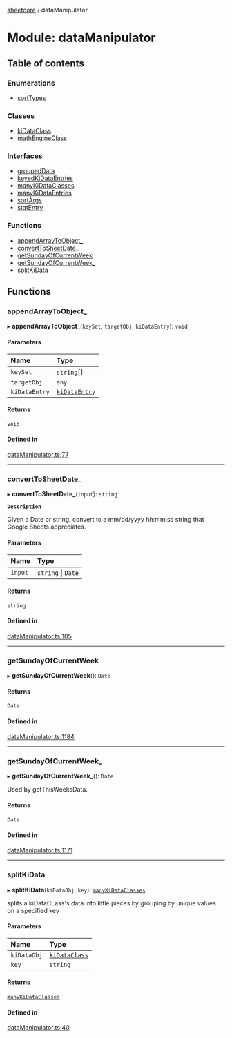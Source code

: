 [sheetcore](../docs.md) / dataManipulator

# Module: dataManipulator

## Table of contents

### Enumerations

- [sortTypes](../enums/dataManipulator.sortTypes.md)

### Classes

- [kiDataClass](../classes/dataManipulator.kiDataClass.md)
- [mathEngineClass](../classes/dataManipulator.mathEngineClass.md)

### Interfaces

- [groupedData](../interfaces/dataManipulator.groupedData.md)
- [keyedKiDataEntries](../interfaces/dataManipulator.keyedKiDataEntries.md)
- [manyKiDataClasses](../interfaces/dataManipulator.manyKiDataClasses.md)
- [manyKiDataEntries](../interfaces/dataManipulator.manyKiDataEntries.md)
- [sortArgs](../interfaces/dataManipulator.sortArgs.md)
- [statEntry](../interfaces/dataManipulator.statEntry.md)

### Functions

- [appendArrayToObject\_](dataManipulator.md#appendarraytoobject_)
- [convertToSheetDate\_](dataManipulator.md#converttosheetdate_)
- [getSundayOfCurrentWeek](dataManipulator.md#getsundayofcurrentweek)
- [getSundayOfCurrentWeek\_](dataManipulator.md#getsundayofcurrentweek_)
- [splitKiData](dataManipulator.md#splitkidata)

## Functions

### appendArrayToObject\_

▸ **appendArrayToObject_**(`keySet`, `targetObj`, `kiDataEntry`): `void`

#### Parameters

| Name | Type |
| :------ | :------ |
| `keySet` | `string`[] |
| `targetObj` | `any` |
| `kiDataEntry` | [`kiDataEntry`](../interfaces/typescript_interfaces.kiDataEntry.md) |

#### Returns

`void`

#### Defined in

[dataManipulator.ts:77](https://github.com/texas-mcallen-mission/sheetCore/blob/3951f92/dataManipulator.ts#L77)

___

### convertToSheetDate\_

▸ **convertToSheetDate_**(`input`): `string`

**`Description`**

Given a Date or string, convert to a mm/dd/yyyy hh:mm:ss string that Google Sheets appreciates.

#### Parameters

| Name | Type |
| :------ | :------ |
| `input` | `string` \| `Date` |

#### Returns

`string`

#### Defined in

[dataManipulator.ts:105](https://github.com/texas-mcallen-mission/sheetCore/blob/3951f92/dataManipulator.ts#L105)

___

### getSundayOfCurrentWeek

▸ **getSundayOfCurrentWeek**(): `Date`

#### Returns

`Date`

#### Defined in

[dataManipulator.ts:1184](https://github.com/texas-mcallen-mission/sheetCore/blob/3951f92/dataManipulator.ts#L1184)

___

### getSundayOfCurrentWeek\_

▸ **getSundayOfCurrentWeek_**(): `Date`

Used by getThisWeeksData.

#### Returns

`Date`

#### Defined in

[dataManipulator.ts:1171](https://github.com/texas-mcallen-mission/sheetCore/blob/3951f92/dataManipulator.ts#L1171)

___

### splitKiData

▸ **splitKiData**(`kiDataObj`, `key`): [`manyKiDataClasses`](../interfaces/dataManipulator.manyKiDataClasses.md)

splits a kiDataCLass's data into little pieces by grouping by unique values on a specified key

#### Parameters

| Name | Type |
| :------ | :------ |
| `kiDataObj` | [`kiDataClass`](../classes/dataManipulator.kiDataClass.md) |
| `key` | `string` |

#### Returns

[`manyKiDataClasses`](../interfaces/dataManipulator.manyKiDataClasses.md)

#### Defined in

[dataManipulator.ts:40](https://github.com/texas-mcallen-mission/sheetCore/blob/3951f92/dataManipulator.ts#L40)
